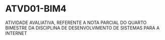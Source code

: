 # ATVD01-BIM4
ATIVIDADE AVALIATIVA, REFERENTE A NOTA PARCIAL DO QUARTO BIMESTRE DA DISCIPLINA DE DESENVOLVIMENTO DE SISTEMAS PARA A INTERNET 

